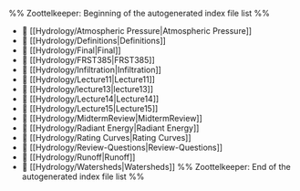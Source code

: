 %% Zoottelkeeper: Beginning of the autogenerated index file list  %%
- 📄 [[Hydrology/Atmospheric Pressure|Atmospheric Pressure]]
- 📄 [[Hydrology/Definitions|Definitions]]
- 📄 [[Hydrology/Final|Final]]
- 📄 [[Hydrology/FRST385|FRST385]]
- 📄 [[Hydrology/Infiltration|Infiltration]]
- 📄 [[Hydrology/Lecture11|Lecture11]]
- 📄 [[Hydrology/lecture13|lecture13]]
- 📄 [[Hydrology/Lecture14|Lecture14]]
- 📄 [[Hydrology/Lecture15|Lecture15]]
- 📄 [[Hydrology/MidtermReview|MidtermReview]]
- 📄 [[Hydrology/Radiant Energy|Radiant Energy]]
- 📄 [[Hydrology/Rating Curves|Rating Curves]]
- 📄 [[Hydrology/Review-Questions|Review-Questions]]
- 📄 [[Hydrology/Runoff|Runoff]]
- 📄 [[Hydrology/Watersheds|Watersheds]]
%% Zoottelkeeper: End of the autogenerated index file list  %%
